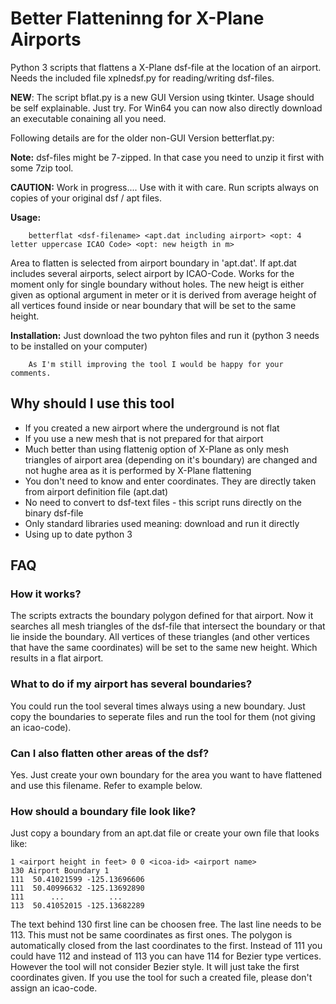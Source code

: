 # Better Flatteninng for X-Plane Airports
Python 3 scripts that flattens a X-Plane dsf-file at the location of an airport.
Needs the included file xplnedsf.py for reading/writing dsf-files.

**NEW**: The script bflat.py is a new GUI Version using tkinter. Usage should be self explainable. Just try.
For Win64 you can now also directly download an executable conaining all you need.

Following details are for the older non-GUI Version betterflat.py:

**Note:** dsf-files might be 7-zipped. In that case you need to unzip it first with some 7zip tool.

**CAUTION:** Work in progress.... Use with it with care.
         Run scripts always on copies of your original dsf / apt files.
         
**Usage:** 
```
    betterflat <dsf-filename> <apt.dat including airport> <opt: 4 letter uppercase ICAO Code> <opt: new heigth in m>
```

Area to flatten is selected from airport boundary in 'apt.dat'. If apt.dat includes several airports, select airport by ICAO-Code.
Works for the moment only for single boundary without holes.
The new heigt is either given as optional argument in meter or it is derived from average height of all vertices found inside or near boundary that will be set to the same height.

**Installation:** Just download the two pyhton files and run it (python 3 needs to be installed on your computer)

        As I'm still improving the tool I would be happy for your comments.


## Why should I use this tool
* If you created a new airport where the underground is not flat
* If you use a new mesh that is not prepared for that airport
* Much better than using flattenig option of X-Plane as only mesh triangles of airport area (depending on it's boundary) are changed and not hughe area as it is performed by X-Plane flattening
* You don't need to know and enter coordinates. They are directly taken from airport definition file (apt.dat)
* No need to convert to dsf-text files - this script runs directly on the binary dsf-file
* Only standard libraries used meaning: download and run it directly
* Using up to date python 3


## FAQ

### How it works?
The scripts extracts the boundary polygon defined for that airport. Now it searches all mesh triangles of the dsf-file that intersect the boundary or that lie inside the boundary. All vertices of these triangles (and other vertices that have the same coordinates) will be set to the same new height. Which results in a flat airport.

### What to do if my airport has several boundaries?
You could run the tool several times always using a new boundary. Just copy the boundaries to seperate files and run the tool for them (not giving an icao-code).

### Can I also flatten other areas of the dsf?
Yes. Just create your own boundary for the area you want to have flattened and use this filename. Refer to example below.

### How should a boundary file look like?
Just copy a boundary from an apt.dat file or create your own file that looks like:
```
1 <airport height in feet> 0 0 <icoa-id> <airport name>
130 Airport Boundary 1
111  50.41021599 -125.13696606
111  50.40996632 -125.13692890
111      ...          ...
113  50.41052015 -125.13682289
```
The text behind 130 first line can be choosen free.
The last line needs to be 113. This must not be same coordinates as first ones. The polygon is automatically closed from the last coordinates to the first.
Instead of 111 you could have 112 and instead of 113 you can have 114 for Bezier type vertices. However the tool will not consider Bezier style. It will just take the first coordinates given.
If you use the tool for such a created file, please don't assign an icao-code.



